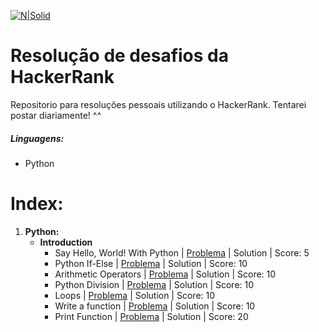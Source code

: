 
[![N|Solid](https://i.imgur.com/H8tW2qC.png)](https://www.hackerrank.com/)

# Resolução de desafios da HackerRank

Repositorio para resoluções pessoais utilizando o HackerRank.
Tentarei postar diariamente! ^^

##### Linguagens:
   - Python


# Index:

1. **Python:**
   - **Introduction**
        - Say Hello, World! With Python | [Problema](https://www.hackerrank.com/challenges/py-hello-world/problem) | Solution | Score: 5
        - Python If-Else | [Problema](https://www.hackerrank.com/challenges/py-if-else/problem) | Solution | Score: 10
        - Arithmetic Operators | [Problema](https://www.hackerrank.com/challenges/python-arithmetic-operators/problem) | Solution | Score: 10
        - Python Division | [Problema](https://www.hackerrank.com/challenges/python-division/problem) | Solution | Score: 10
        - Loops | [Problema](https://www.hackerrank.com/challenges/python-loops/problem) | Solution | Score: 10
        - Write a function | [Problema](https://www.hackerrank.com/challenges/write-a-function/problem) | Solution | Score: 10
        - Print Function | [Problema](https://www.hackerrank.com/challenges/python-print/problem) | Solution | Score: 20
